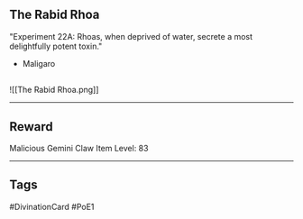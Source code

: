 ## The Rabid Rhoa
"Experiment 22A: Rhoas, when deprived of water, secrete a most delightfully potent toxin."
- Maligaro
## 
![[The Rabid Rhoa.png]]

---
## Reward
Malicious Gemini Claw
Item Level: 83

---
## Tags
#DivinationCard
#PoE1